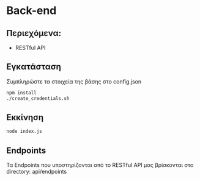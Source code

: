 # Back-end

## Περιεχόμενα:
- RESTful API

## Εγκατάσταση
Συμπληρώστε τα στοιχεία της βάσης στο config.json
```sh
npm install
./create_credentials.sh
```

## Εκκίνηση
```sh
node index.js
```

## Endpoints
Τα Endpoints που υποστηρίζονται από το RESTful API μας βρίσκονται στο directory: api/endpoints
